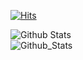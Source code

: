[![Hits](https://hits.seeyoufarm.com/api/count/incr/badge.svg?url=https%3A%2F%2Fgithub.com%2FOwen-Choi&count_bg=%23919191&title_bg=%23555555&icon=unity.svg&icon_color=%23E7E7E7&title=hits&edge_flat=false)](https://hits.seeyoufarm.com)


![Github Stats](https://github-readme-stats.vercel.app/api?username=Owen-Choi&show_icons=true&theme=dark)
<br>
![Github_Stats](https://github-readme-stats.vercel.app/api/top-langs/?username=Owen-Choi&langs_count=4&theme=dark)


